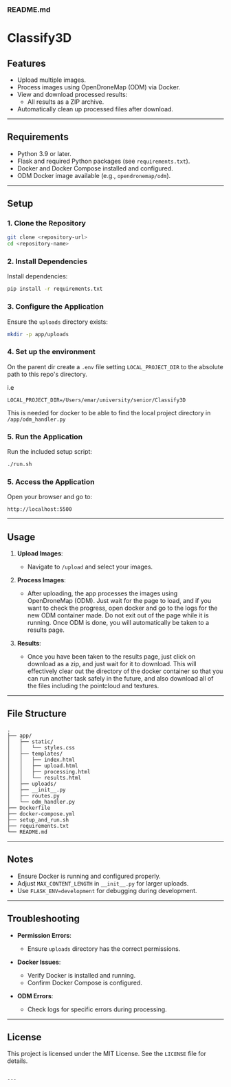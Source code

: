 ### **README.md**

# Classify3D

## **Features**
- Upload multiple images.
- Process images using OpenDroneMap (ODM) via Docker.
- View and download processed results:
  - All results as a ZIP archive.
- Automatically clean up processed files after download.

---

## **Requirements**
- Python 3.9 or later.
- Flask and required Python packages (see `requirements.txt`).
- Docker and Docker Compose installed and configured.
- ODM Docker image available (e.g., `opendronemap/odm`).

---

## **Setup**

### **1. Clone the Repository**

```bash
git clone <repository-url>
cd <repository-name>
```

### **2. Install Dependencies**

Install dependencies:

```bash
pip install -r requirements.txt
```

### **3. Configure the Application**

Ensure the `uploads` directory exists:

```bash
mkdir -p app/uploads
```

### **4. Set up the environment**
On the parent dir create a `.env` file setting `LOCAL_PROJECT_DIR` to the absolute path to this repo's directory. 

i.e 

``` env
LOCAL_PROJECT_DIR=/Users/emar/university/senior/Classify3D
```

This is needed for docker to be able to find the local project directory in `/app/odm_handler.py`

### **5. Run the Application**
Run the included setup script:
```bash
./run.sh
```

### **5. Access the Application**
Open your browser and go to:
```
http://localhost:5500
```

---

## **Usage**
1. **Upload Images**:
   - Navigate to `/upload` and select your images.

2. **Process Images**:
   - After uploading, the app processes the images using OpenDroneMap (ODM). Just wait for the page to load, and if you want to check the progress, open docker and go to the logs for the new ODM container made. Do not exit out of the page while it is running. Once ODM is done, you will automatically be taken to a results page.

3. **Results**:
   - Once you have been taken to the results page, just click on download as a zip, and just wait for it to download. This will effectively clear out the directory of the docker container so that you can run another task safely in the future, and also download all of the files including the pointcloud and textures.

---

## **File Structure**
```
.
├── app/
│   ├── static/
│   │   └── styles.css
│   ├── templates/
│   │   ├── index.html
│   │   ├── upload.html
│   │   ├── processing.html
│   │   └── results.html
│   ├── uploads/
│   ├── __init__.py
│   ├── routes.py
│   └── odm_handler.py
├── Dockerfile
├── docker-compose.yml
├── setup_and_run.sh
├── requirements.txt
└── README.md
```

---

## **Notes**
- Ensure Docker is running and configured properly.
- Adjust `MAX_CONTENT_LENGTH` in `__init__.py` for larger uploads.
- Use `FLASK_ENV=development` for debugging during development.

---

## **Troubleshooting**
- **Permission Errors**:
  - Ensure `uploads` directory has the correct permissions.

- **Docker Issues**:
  - Verify Docker is installed and running.
  - Confirm Docker Compose is configured.

- **ODM Errors**:
  - Check logs for specific errors during processing.

---

## **License**
This project is licensed under the MIT License. See the `LICENSE` file for details.
```

---
